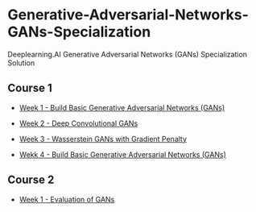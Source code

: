 # Generative-Adversarial-Networks-GANs-Specialization
Deeplearning.AI Generative Adversarial Networks (GANs) Specialization Solution 

## Course 1

* [Week 1 - Build Basic Generative Adversarial Networks (GANs)](https://github.com/anhtuan85/Generative-Adversarial-Networks-GANs-Specialization/tree/main/Course%201%20-%20Build%20Basic%20Generative%20Adversarial%20Networks%20(GANs)/Week%201)

* [Week 2 - Deep Convolutional GANs](https://github.com/anhtuan85/Generative-Adversarial-Networks-GANs-Specialization/tree/main/Course%201%20-%20Build%20Basic%20Generative%20Adversarial%20Networks%20(GANs)/Week%202)

* [Week 3 - Wasserstein GANs with Gradient Penalty](https://github.com/anhtuan85/Generative-Adversarial-Networks-GANs-Specialization/tree/main/Course%201%20-%20Build%20Basic%20Generative%20Adversarial%20Networks%20(GANs)/Week%203)

* [Wekk 4 - Build Basic Generative Adversarial Networks (GANs)](https://github.com/anhtuan85/Generative-Adversarial-Networks-GANs-Specialization/tree/main/Course%201%20-%20Build%20Basic%20Generative%20Adversarial%20Networks%20(GANs)/Week%204)

## Course 2
* [Week 1 - Evaluation of GANs](https://github.com/anhtuan85/Generative-Adversarial-Networks-GANs-Specialization/tree/main/Course%202%20-%20Build%20Better%20Generative%20Adversarial%20Networks%20(GANs)/Week%201)